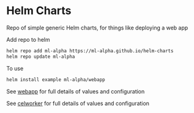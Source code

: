 # Helm Charts

Repo of simple generic Helm charts, for things like deploying a web app

Add repo to helm

```bash
helm repo add ml-alpha https://ml-alpha.github.io/helm-charts
helm repo update ml-alpha 
```

To use
```bash
helm install example ml-alpha/webapp
```

See [webapp](./webapp/README.md) for full details of values and configuration

See [celworker](./celworker/README.md) for full details of values and configuration

